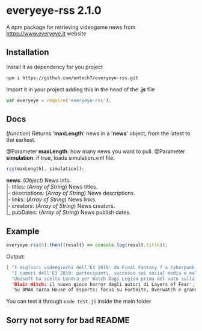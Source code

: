 # everyeye-rss 2.1.0
A npm package for retrieving videogame news from https://www.everyeye.it website

## Installation

Install it as dependency for you project

```bash
npm i https://github.com/ontech7/everyeye-rss.git
```

Import it in your project adding this in the head of the **.js** file

```javascript
var everyeye = require('everyeye-rss');
```

## Docs

(*function*) Returns '**maxLength**' news in a '**news**' object, from the latest to the earliest.

@Parameter **maxLength**: how many news you want to pull.
@Parameter **simulation**: if true, loads simulation.xml file.

```javascript
rss(maxLength[, simulation]);
```

**news**: (*Object*) News info.<br/>
|- titles: (*Array of String*) News titles.<br/>
|- descriptions: (*Array of String*) News descriptions.<br/>
|- links: (*Array of String*) News links.<br/>
|- creators: (*Array of String*) News creators.<br/>
|_ pubDates: (*Array of String*) News publish dates.<br/>

## Example

```javascript
everyeye.rss(5).then((result) => console.log(result.title));
```
Output:

```bash
[ "I migliori videogiochi dell'E3 2019: da Final Fantasy 7 a Cyberpunk 2077",
  "I numeri dell'E3 2019: partecipanti, successo sui social media e molto altro",
  'Ubisoft ha scelto Londra per Watch Dogs Legion prima del voto sulla Brexit',
  'Blair Witch: il nuovo gioco horror degli autori di Layers of Fear',
  'Su DMAX torna House of Esports: focus su Fortnite, Overwatch e grandi ospiti']
```

You can test it through `node test.js` inside the main folder

## Sorry not sorry for bad README
